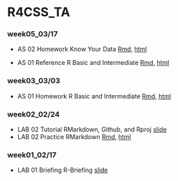 # R4CSS_TA


### week05_03/17

* AS 02 Homework Know Your Data [Rmd](https://github.com/p4css/R4CSS_TA_1102/blob/main/AS02_Homework_know-your-data.Rmd), [html](https://p4css.github.io/R4CSS_TA_1102/AS02_Homework_know-your-data.html) 

* AS 01 Reference R Basic and Intermediate [Rmd](), [html]() 

### week03_03/03

* AS 01 Homework R Basic and Intermediate [Rmd](https://github.com/p4css/R4CSS_TA_1102/blob/main/AS01_Homework_R-Basic-Intermediate.Rmd), [html](https://p4css.github.io/R4CSS_TA_1102/AS01_Homework_R-Basic-Intermediate.html) 


### week02_02/24

* LAB 02 Tutorial RMarkdown, Github, and Rproj [slide](https://p4css.github.io/R4CSS_TA_1102/Lab02_Tutorial_RMarkdown-Github.html) 
* LAB 02 Practice RMarkdown [Rmd](https://github.com/p4css/R4CSS_TA_1102/blob/main/Lab02_Practice_RMarkdown.Rmd), [html](https://p4css.github.io/R4CSS_TA_1102/Lab02_Practice_RMarkdown.html) 


### week01_02/17

* LAB 01 Briefing R-Briefing [slide](https://p4css.github.io/R4CSS_TA_1102/Lab01_Tutorial_R-Briefing.html) 
